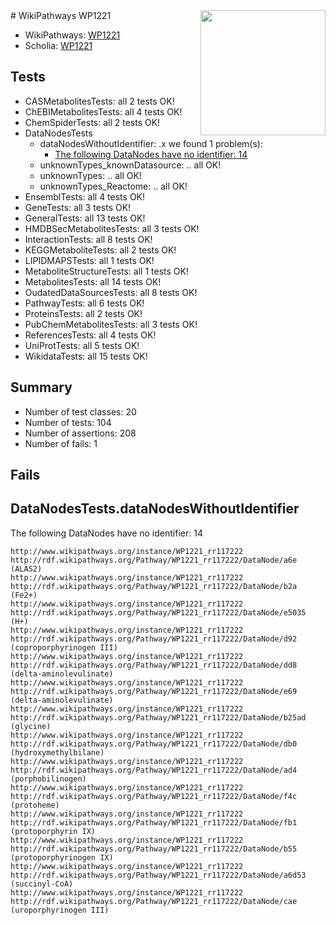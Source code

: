 <img style="float: right; width: 200px" src="https://upload.wikimedia.org/wikipedia/commons/thumb/8/83/Wplogo_with_text_500.png/640px-Wplogo_with_text_500.png" />
# WikiPathways WP1221

* WikiPathways: [WP1221](https://wikipathways.org/pathways/WP1221)
* Scholia: [WP1221](https://scholia.toolforge.org/wikipathways/WP1221)
## Tests
* CASMetabolitesTests: all 2 tests OK!
* ChEBIMetabolitesTests: all 4 tests OK!
* ChemSpiderTests: all 2 tests OK!
* DataNodesTests
    * dataNodesWithoutIdentifier: .x we found 1 problem(s):
        * [The following DataNodes have no identifier: 14](#8792c494)
    * unknownTypes_knownDatasource: .. all OK!
    * unknownTypes: .. all OK!
    * unknownTypes_Reactome: .. all OK!
* EnsemblTests: all 4 tests OK!
* GeneTests: all 3 tests OK!
* GeneralTests: all 13 tests OK!
* HMDBSecMetabolitesTests: all 3 tests OK!
* InteractionTests: all 8 tests OK!
* KEGGMetaboliteTests: all 2 tests OK!
* LIPIDMAPSTests: all 1 tests OK!
* MetaboliteStructureTests: all 1 tests OK!
* MetabolitesTests: all 14 tests OK!
* OudatedDataSourcesTests: all 8 tests OK!
* PathwayTests: all 6 tests OK!
* ProteinsTests: all 2 tests OK!
* PubChemMetabolitesTests: all 3 tests OK!
* ReferencesTests: all 4 tests OK!
* UniProtTests: all 5 tests OK!
* WikidataTests: all 15 tests OK!


## Summary

* Number of test classes: 20
* Number of tests: 104
* Number of assertions: 208
* Number of fails: 1

## Fails

<a name="8792c494" />

## DataNodesTests.dataNodesWithoutIdentifier

The following DataNodes have no identifier: 14
```
http://www.wikipathways.org/instance/WP1221_rr117222 http://rdf.wikipathways.org/Pathway/WP1221_rr117222/DataNode/a6e (ALAS2)
http://www.wikipathways.org/instance/WP1221_rr117222 http://rdf.wikipathways.org/Pathway/WP1221_rr117222/DataNode/b2a (Fe2+)
http://www.wikipathways.org/instance/WP1221_rr117222 http://rdf.wikipathways.org/Pathway/WP1221_rr117222/DataNode/e5035 (H+)
http://www.wikipathways.org/instance/WP1221_rr117222 http://rdf.wikipathways.org/Pathway/WP1221_rr117222/DataNode/d92 (coproporphyrinogen III)
http://www.wikipathways.org/instance/WP1221_rr117222 http://rdf.wikipathways.org/Pathway/WP1221_rr117222/DataNode/dd8 (delta-aminolevulinate)
http://www.wikipathways.org/instance/WP1221_rr117222 http://rdf.wikipathways.org/Pathway/WP1221_rr117222/DataNode/e69 (delta-aminolevulinate)
http://www.wikipathways.org/instance/WP1221_rr117222 http://rdf.wikipathways.org/Pathway/WP1221_rr117222/DataNode/b25ad (glycine)
http://www.wikipathways.org/instance/WP1221_rr117222 http://rdf.wikipathways.org/Pathway/WP1221_rr117222/DataNode/db0 (hydroxymethylbilane)
http://www.wikipathways.org/instance/WP1221_rr117222 http://rdf.wikipathways.org/Pathway/WP1221_rr117222/DataNode/ad4 (porphobilinogen)
http://www.wikipathways.org/instance/WP1221_rr117222 http://rdf.wikipathways.org/Pathway/WP1221_rr117222/DataNode/f4c (protoheme)
http://www.wikipathways.org/instance/WP1221_rr117222 http://rdf.wikipathways.org/Pathway/WP1221_rr117222/DataNode/fb1 (protoporphyrin IX)
http://www.wikipathways.org/instance/WP1221_rr117222 http://rdf.wikipathways.org/Pathway/WP1221_rr117222/DataNode/b55 (protoporphyrinogen IX)
http://www.wikipathways.org/instance/WP1221_rr117222 http://rdf.wikipathways.org/Pathway/WP1221_rr117222/DataNode/a6d53 (succinyl-CoA)
http://www.wikipathways.org/instance/WP1221_rr117222 http://rdf.wikipathways.org/Pathway/WP1221_rr117222/DataNode/cae (uroporphyrinogen III)
```

